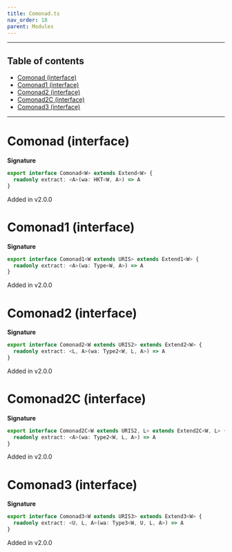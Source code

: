 ```yaml
---
title: Comonad.ts
nav_order: 18
parent: Modules
---
```


---

<h2 class="text-delta">Table of contents</h2>

- [Comonad (interface)](#comonad-interface)
- [Comonad1 (interface)](#comonad1-interface)
- [Comonad2 (interface)](#comonad2-interface)
- [Comonad2C (interface)](#comonad2c-interface)
- [Comonad3 (interface)](#comonad3-interface)

---

# Comonad (interface)

**Signature**

```ts
export interface Comonad<W> extends Extend<W> {
  readonly extract: <A>(wa: HKT<W, A>) => A
}
```

Added in v2.0.0

# Comonad1 (interface)

**Signature**

```ts
export interface Comonad1<W extends URIS> extends Extend1<W> {
  readonly extract: <A>(wa: Type<W, A>) => A
}
```

Added in v2.0.0

# Comonad2 (interface)

**Signature**

```ts
export interface Comonad2<W extends URIS2> extends Extend2<W> {
  readonly extract: <L, A>(wa: Type2<W, L, A>) => A
}
```

Added in v2.0.0

# Comonad2C (interface)

**Signature**

```ts
export interface Comonad2C<W extends URIS2, L> extends Extend2C<W, L> {
  readonly extract: <A>(wa: Type2<W, L, A>) => A
}
```

Added in v2.0.0

# Comonad3 (interface)

**Signature**

```ts
export interface Comonad3<W extends URIS3> extends Extend3<W> {
  readonly extract: <U, L, A>(wa: Type3<W, U, L, A>) => A
}
```

Added in v2.0.0
